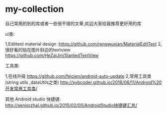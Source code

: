 ﻿# my-collection
自己常用的到的库或者一些很不错的文章,欢迎大家给我推荐更好用的库

ui类:

1,Edittext material design  :https://github.com/rengwuxian/MaterialEditText
2,很好看的贴在图片斜边的textview https://github.com/HeZaiJin/SlantedTextView

工具类:

1,在线升级
https://github.com/feicien/android-auto-update
2,常用工具类(string utils ,dataUtils之类)
http://xybcoder.github.io/2016/06/11/Android%20开发常用工具类/

其他
Android studio 快捷键:
http://seniorzhai.github.io/2015/02/05/AndroidStudio快捷键汇总/

